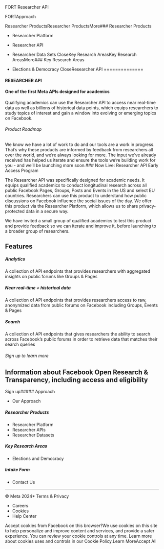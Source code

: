 FORT Researcher API






FORT​Approach

Researcher ProductsResearcher ProductsMore​###  Researcher Products

* Researcher Platform
* Researcher API
* Researcher Data Sets
Close​Key Research AreasKey Research AreasMore​###  Key Research Areas

* Elections & Democracy
Close​Researcher API
==============

#### RESEARCHER API

#### **One of the first Meta APIs designed for academics**

Qualifying academics can use the Researcher API to access near real-time data as well as billions of historical data points, which equips researchers to study topics of interest and gain a window into evolving or emerging topics on Facebook.

###### Product Roadmap

We know we have a lot of work to do and our tools are a work in progress. That’s why these products are informed by feedback from researchers all over the world, and we’re always looking for more. The input we’ve already received has helped us iterate and ensure the tools we’re building work for you - and we’ll be launching more soon.### Now Live: Researcher API Early Access Program

The Researcher API was specifically designed for academic needs. It equips qualified academics to conduct longitudinal research across all public Facebook Pages, Groups, Posts and Events in the US and select EU countries. Researchers can use this product to understand how public discussions on Facebook influence the social issues of the day. We offer this product via the Researcher Platform, which allows us to share privacy-protected data in a secure way.

We have invited a small group of qualified academics to test this product and provide feedback so we can iterate and improve it, before launching to a broader group of researchers.

Features
--------

##### **Analytics**

A collection of API endpoints that provides researchers with aggregated insights on public forums like Groups & Pages

##### **Near real-time + historical data**

A collection of API endpoints that provides researchers access to raw, anonymized data from public forums on Facebook including Groups, Events & Pages

##### **Search**

A collection of API endpoints that gives researchers the ability to search across Facebook’s public forums in order to retrieve data that matches their search queries

###### Sign up to learn more

Information about Facebook Open Research & Transparency, including access and eligibility
-----------------------------------------------------------------------------------------

Sign up##### Approach

* Our Approach
##### Researcher Products

* Researcher Platform
* Researcher APIs
* Researcher Datasets
##### Key Research Areas

* Elections and Democracy
##### Intake Form

* Contact Us


---

 © Meta 2024* Terms & Privacy
* Careers
* Cookies
* Help Center



























































 
Accept cookies from Facebook on this browser?We use cookies on this site to help personalize and improve content and services, and provide a safer experience. You can review your cookie controls at any time. Learn more about cookies uses and controls in our Cookie Policy.Learn MoreAccept All